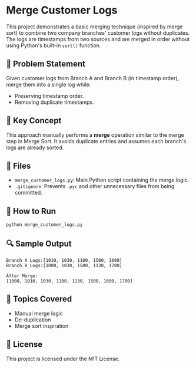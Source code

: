 # Merge Customer Logs

This project demonstrates a basic merging technique (inspired by merge sort) to combine two company branches’ customer logs without duplicates. The logs are timestamps from two sources and are merged in order without using Python's built-in `sort()` function.

## 📌 Problem Statement

Given customer logs from Branch A and Branch B (in timestamp order), merge them into a single log while:
- Preserving timestamp order.
- Removing duplicate timestamps.

## 🧠 Key Concept

This approach manually performs a **merge** operation similar to the merge step in Merge Sort. It avoids duplicate entries and assumes each branch's logs are already sorted.

## 📂 Files

- `merge_customer_logs.py`: Main Python script containing the merge logic.
- `.gitignore`: Prevents `.pyc` and other unnecessary files from being committed.

## 🚀 How to Run

```bash
python merge_customer_logs.py
```

## 🔍 Sample Output

```
Branch A Logs:[1010, 1030, 1100, 1500, 1600]
Branch_B_Logs:[1000, 1030, 1500, 1130, 1700]

After Merge:
[1000, 1010, 1030, 1100, 1130, 1500, 1600, 1700]
```

## 📘 Topics Covered

- Manual merge logic
- De-duplication
- Merge sort inspiration

## 📜 License

This project is licensed under the MIT License.
